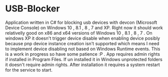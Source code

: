 # USB-Blocker
Application written in C# for blocking usb devices with devcon (Microsoft Device Console) on Windows 10 , 8.1 , 8 , 7 and XP.
Right now it should work relativelly good on x86 and x64 versions of Windows 10 , 8.1 , 8 , 7 .
On windows XP it doesn't trigger device disable when enabling device posibly because pnp device instance creation isn't supported which means I need to implement device disabling not based on Windows Runtime events.
This is a work in progress so have some patience :P .
App requires admin rights if installed in Program Files.
If un installed it in Windows unprotected folders it doesn't require admin rights.
After installation it requires a system restart for the service to start.
